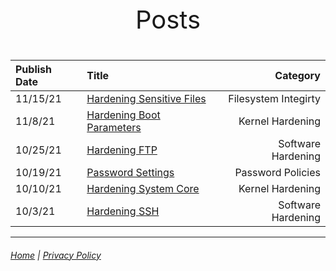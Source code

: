 <p style="text-align: center; font-size: 40px;">Posts</p>


|Publish Date|Title|Category|
|:-  |:-| -:|
|11/15/21   |[Hardening Sensitive Files](https://mksipe.github.io/mksipe/posts/hardeningsensitivefiles)|Filesystem Integirty|
|11/8/21    |[Hardening Boot Parameters](https://mksipe.github.io/mksipe/posts/hardenbootparams)|Kernel Hardening|
|10/25/21   |[Hardening FTP](https://mksipe.github.io/mksipe/posts/hardeningFTP)|Software Hardening|
|10/19/21   |[Password Settings](https://mksipe.github.io/mksipe/posts/passsettings)|Password Policies|
|10/10/21   |[Hardening System Core](https://mksipe.github.io/mksipe/posts/hardenlinuxcore)|Kernel Hardening|
|10/3/21    |[Hardening SSH](https://mksipe.github.io/mksipe/posts/hardeningssh)|Software Hardening|

---

###### [Home](https://mksipe.github.io/mksipe/) | [Privacy Policy](https://mksipe.github.io/mksipe/Privacy)